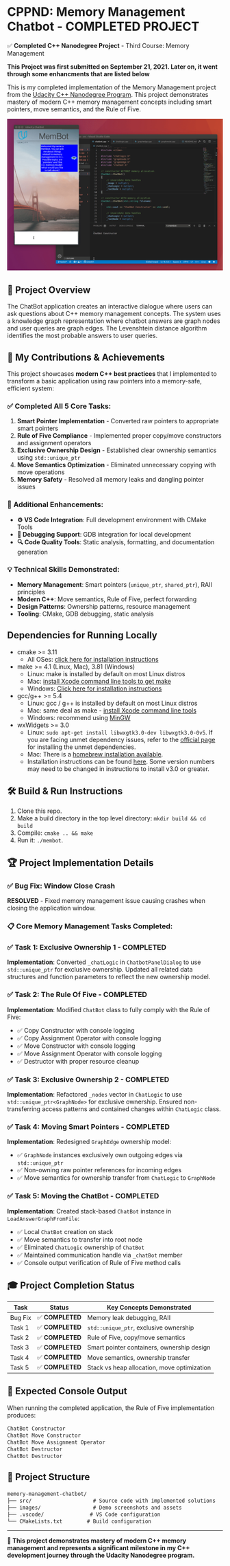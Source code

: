 # CPPND: Memory Management Chatbot - **COMPLETED PROJECT**

✅ **Completed C++ Nanodegree Project** - Third Course: Memory Management


**This Project was first submitted on September 21, 2021. Later on, it went through some enhancments that are listed below**

This is my completed implementation of the Memory Management project from the [Udacity C++ Nanodegree Program](https://www.udacity.com/course/c-plus-plus-nanodegree--nd213). This project demonstrates mastery of modern C++ memory management concepts including smart pointers, move semantics, and the Rule of Five.

<img src="images/chatbot_demo.gif"/>

## 🚀 Project Overview

The ChatBot application creates an interactive dialogue where users can ask questions about C++ memory management concepts. The system uses a knowledge graph representation where chatbot answers are graph nodes and user queries are graph edges. The Levenshtein distance algorithm identifies the most probable answers to user queries.

## 🎯 My Contributions & Achievements

This project showcases **modern C++ best practices** that I implemented to transform a basic application using raw pointers into a memory-safe, efficient system:

### ✅ **Completed All 5 Core Tasks:**

1. **Smart Pointer Implementation** - Converted raw pointers to appropriate smart pointers
2. **Rule of Five Compliance** - Implemented proper copy/move constructors and assignment operators
3. **Exclusive Ownership Design** - Established clear ownership semantics using `std::unique_ptr`
4. **Move Semantics Optimization** - Eliminated unnecessary copying with move operations
5. **Memory Safety** - Resolved all memory leaks and dangling pointer issues

### 🔧 **Additional Enhancements:**

- **⚙️ VS Code Integration**: Full development environment with CMake Tools
- **🐛 Debugging Support**: GDB integration for local development
- **🔍 Code Quality Tools**: Static analysis, formatting, and documentation generation

### 💡 **Technical Skills Demonstrated:**

- **Memory Management**: Smart pointers (`unique_ptr`, `shared_ptr`), RAII principles
- **Modern C++**: Move semantics, Rule of Five, perfect forwarding
- **Design Patterns**: Ownership patterns, resource management
- **Tooling**: CMake, GDB debugging, static analysis

## Dependencies for Running Locally

* cmake >= 3.11
  * All OSes: [click here for installation instructions](https://cmake.org/install/)
* make >= 4.1 (Linux, Mac), 3.81 (Windows)
  * Linux: make is installed by default on most Linux distros
  * Mac: [install Xcode command line tools to get make](https://developer.apple.com/xcode/features/)
  * Windows: [Click here for installation instructions](http://gnuwin32.sourceforge.net/packages/make.htm)
* gcc/g++ >= 5.4
  * Linux: gcc / g++ is installed by default on most Linux distros
  * Mac: same deal as make - [install Xcode command line tools](https://developer.apple.com/xcode/features/)
  * Windows: recommend using [MinGW](http://www.mingw.org/)
* wxWidgets >= 3.0
  * Linux: `sudo apt-get install libwxgtk3.0-dev libwxgtk3.0-0v5`. If you are facing unmet dependency issues, refer to the [official page](https://wiki.codelite.org/pmwiki.php/Main/WxWidgets30Binaries#toc2) for installing the unmet dependencies.
  * Mac: There is a [homebrew installation available](https://formulae.brew.sh/formula/wxmac).
  * Installation instructions can be found [here](https://wiki.wxwidgets.org/Install). Some version numbers may need to be changed in instructions to install v3.0 or greater.

## 🛠️ Build & Run Instructions

1. Clone this repo.
2. Make a build directory in the top level directory: `mkdir build && cd build`
3. Compile: `cmake .. && make`
4. Run it: `./membot`.

## 🏆 Project Implementation Details

### ✅ **Bug Fix**: Window Close Crash
**RESOLVED** - Fixed memory management issue causing crashes when closing the application window.

### 📋 **Core Memory Management Tasks Completed:**

### ✅ **Task 1: Exclusive Ownership 1** - COMPLETED
**Implementation**: Converted `_chatLogic` in `ChatbotPanelDialog` to use `std::unique_ptr` for exclusive ownership. Updated all related data structures and function parameters to reflect the new ownership model.

### ✅ **Task 2: The Rule Of Five** - COMPLETED  
**Implementation**: Modified `ChatBot` class to fully comply with the Rule of Five:
- ✅ Copy Constructor with console logging
- ✅ Copy Assignment Operator with console logging  
- ✅ Move Constructor with console logging
- ✅ Move Assignment Operator with console logging
- ✅ Destructor with proper resource cleanup

### ✅ **Task 3: Exclusive Ownership 2** - COMPLETED
**Implementation**: Refactored `_nodes` vector in `ChatLogic` to use `std::unique_ptr<GraphNode>` for exclusive ownership. Ensured non-transferring access patterns and contained changes within `ChatLogic` class.

### ✅ **Task 4: Moving Smart Pointers** - COMPLETED
**Implementation**: Redesigned `GraphEdge` ownership model:
- ✅ `GraphNode` instances exclusively own outgoing edges via `std::unique_ptr`
- ✅ Non-owning raw pointer references for incoming edges  
- ✅ Move semantics for ownership transfer from `ChatLogic` to `GraphNode`

### ✅ **Task 5: Moving the ChatBot** - COMPLETED
**Implementation**: Created stack-based `ChatBot` instance in `LoadAnswerGraphFromFile`:
- ✅ Local `ChatBot` creation on stack
- ✅ Move semantics to transfer into root node
- ✅ Eliminated `ChatLogic` ownership of `ChatBot`
- ✅ Maintained communication handle via `_chatBot` member
- ✅ Console output verification of Rule of Five method calls

## 🎓 **Project Completion Status**

| Task | Status | Key Concepts Demonstrated |
|------|--------|---------------------------|
| Bug Fix | ✅ **COMPLETED** | Memory leak debugging, RAII |
| Task 1 | ✅ **COMPLETED** | `std::unique_ptr`, exclusive ownership |
| Task 2 | ✅ **COMPLETED** | Rule of Five, copy/move semantics |
| Task 3 | ✅ **COMPLETED** | Smart pointer containers, ownership design |
| Task 4 | ✅ **COMPLETED** | Move semantics, ownership transfer |
| Task 5 | ✅ **COMPLETED** | Stack vs heap allocation, move optimization |

## 🚀 **Expected Console Output**
When running the completed application, the Rule of Five implementation produces:
```
ChatBot Constructor
ChatBot Move Constructor
ChatBot Move Assignment Operator
ChatBot Destructor
ChatBot Destructor 
```

## 📁 **Project Structure**
```
memory-management-chatbot/
├── src/                    # Source code with implemented solutions
├── images/                 # Demo screenshots and assets
├── .vscode/               # VS Code configuration
└── CMakeLists.txt        # Build configuration
```

---

**🎯 This project demonstrates mastery of modern C++ memory management and represents a significant milestone in my C++ development journey through the Udacity Nanodegree program.**
